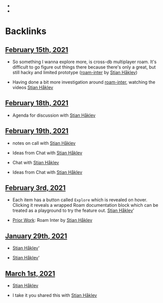 - 
- 

# Backlinks
## [February 15th, 2021](<February 15th, 2021.md>)
- So something I wanna explore more, is cross-db multiplayer roam. It's difficult to go figure out things there because there's only a great, but still hacky and limited prototype ([roam-inter](<roam-inter.md>) by [Stian Håklev](<Stian Håklev.md>))

- Having done a bit more investigation around [roam-inter](<roam-inter.md>), watching the videos [Stian Håklev](<Stian Håklev.md>)

## [February 18th, 2021](<February 18th, 2021.md>)
- Agenda for discussion with [Stian Håklev](<Stian Håklev.md>)

## [February 19th, 2021](<February 19th, 2021.md>)
- notes on call with [Stian Håklev](<Stian Håklev.md>)

- Ideas from Chat with [Stian Håklev](<Stian Håklev.md>)

- Chat with [Stian Håklev](<Stian Håklev.md>)

- Ideas from Chat with [Stian Håklev](<Stian Håklev.md>)

## [February 3rd, 2021](<February 3rd, 2021.md>)
- Each item has a button called `Explore`  which is revealed on hover. Clicking it reveals a wrapped Roam documentation block which can be treated as a playground to try the feature out. [Stian Håklev](<Stian Håklev.md>)'

- [Prior Work](<Prior Work.md>): Roam Inter by [Stian Håklev](<Stian Håklev.md>)

## [January 29th, 2021](<January 29th, 2021.md>)
- [Stian Håklev](<Stian Håklev.md>)'

- [Stian Håklev](<Stian Håklev.md>)'

## [March 1st, 2021](<March 1st, 2021.md>)
- [Stian Håklev](<Stian Håklev.md>)

- I take it you shared this with [Stian Håklev](<Stian Håklev.md>)

